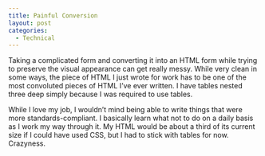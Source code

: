 ```yaml
---
title: Painful Conversion
layout: post
categories:
  - Technical
---
```

Taking a complicated form and converting it into an HTML form while trying to preserve the visual appearance can get really messy. While very clean in some ways, the piece of HTML I just wrote for work has to be one of the most convoluted pieces of HTML I’ve ever written. I have tables nested three deep simply because I was required to use tables.

While I love my job, I wouldn’t mind being able to write things that were more standards-compliant. I basically learn what not to do on a daily basis as I work my way through it. My HTML would be about a third of its current size if I could have used CSS, but I had to stick with tables for now. Crazyness.